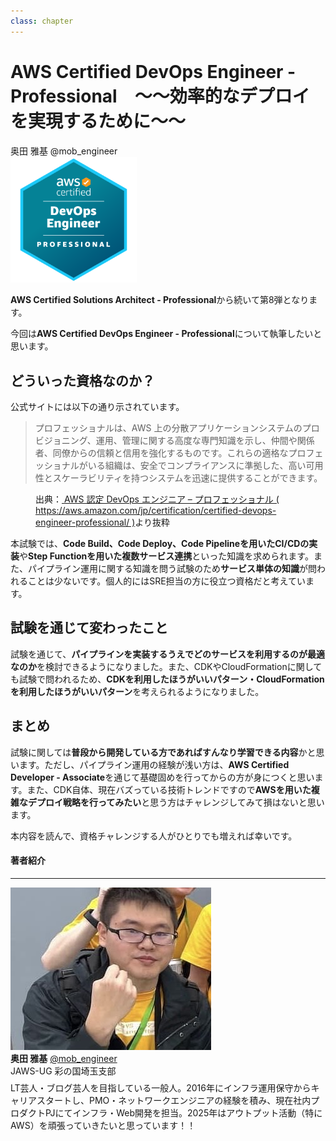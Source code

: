```yaml
---
class: chapter
---
```


# AWS Certified DevOps Engineer - Professional　～～効率的なデプロイを実現するために～～

<div class="flush-right">
奥田 雅基 @mob_engineer
</div>

<img src="images/chap-mob_engineer-certificates/aws-certified-devops-engineer-professional.png" width="40%">



**AWS Certified Solutions Architect - Professional**から続いて第8弾となります。

今回は**AWS Certified DevOps Engineer - Professional**について執筆したいと思います。

## どういった資格なのか？

公式サイトには以下の通り示されています。

>プロフェッショナルは、AWS 上の分散アプリケーションシステムのプロビジョニング、運用、管理に関する高度な専門知識を示し、仲間や関係者、同僚からの信頼と信用を強化するものです。これらの適格なプロフェッショナルがいる組織は、安全でコンプライアンスに準拠した、高い可用性とスケーラビリティを持つシステムを迅速に提供することができます。

<figure><figcaption>出典：<a href="https://aws.amazon.com/jp/certification/certified-devops-engineer-professional/"> AWS 認定 DevOps エンジニア – プロフェッショナル ( https://aws.amazon.com/jp/certification/certified-devops-engineer-professional/ )</a>より抜粋</figcaption></figure>

本試験では、**Code Build、Code Deploy、Code Pipelineを用いたCI/CDの実装**や**Step Functionを用いた複数サービス連携**といった知識を求められます。また、パイプライン運用に関する知識を問う試験のため**サービス単体の知識**が問われることは少ないです。個人的にはSRE担当の方に役立つ資格だと考えています。

## 試験を通じて変わったこと

試験を通じて、**パイプラインを実装するうえでどのサービスを利用するのが最適なのか**を検討できるようになりました。また、CDKやCloudFormationに関しても試験で問われるため、**CDKを利用したほうがいいパターン・CloudFormationを利用したほうがいいパターン**を考えられるようになりました。

## まとめ

試験に関しては**普段から開発している方であればすんなり学習できる内容**かと思います。ただし、パイプライン運用の経験が浅い方は、**AWS Certified Developer - Associate**を通じて基礎固めを行ってからの方が身につくと思います。また、CDK自体、現在バズっている技術トレンドですので**AWSを用いた複雑なデプロイ戦略を行ってみたい**と思う方はチャレンジしてみて損はないと思います。

本内容を読んで、資格チャレンジする人がひとりでも増えれば幸いです。

#### 著者紹介

---

<div class="author-profile">
    <img src="images/mobengineer.png">
    <div>
        <div>
            <b>奥田 雅基</b>
            <a href="https://x.com/mob_engineer">@mob_engineer</a>
        </div>
        <div>
            JAWS-UG 彩の国埼玉支部
        </div>
    </div>
</div>
<p style="margin-top: 0.5em; margin-bottom: 2em;">
LT芸人・ブログ芸人を目指している一般人。2016年にインフラ運用保守からキャリアスタートし、PMO・ネットワークエンジニアの経験を積み、現在社内プロダクトPJにてインフラ・Web開発を担当。2025年はアウトプット活動（特にAWS）を頑張っていきたいと思っています！！
</p>